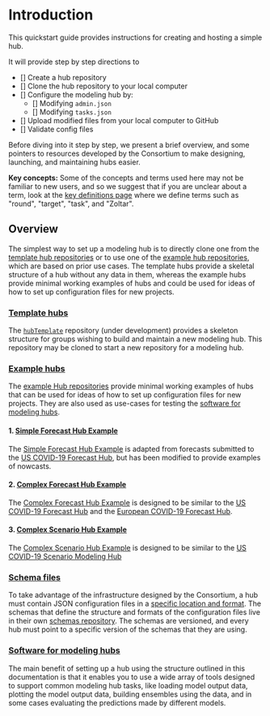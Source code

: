 # Introduction  

This quickstart guide provides instructions for creating and hosting a simple hub. 

It will provide step by step directions to  
- [] Create a hub repository
- [] Clone the hub repository to your local computer
- [] Configure the modeling hub by: 
  - [] Modifying `admin.json`
  - [] Modifying `tasks.json`
- [] Upload modified files from your local computer to GitHub
- [] Validate config files


Before diving into it step by step, we present a brief overview, and some pointers to resources developed by the Consortium to make designing, launching, and maintaining hubs easier.  

**Key concepts:** Some of the concepts and terms used here may not be familiar to new users, and so we suggest that if you are unclear about a term, look at the [key definitions page](../overview/definitions.md) where we define terms such as "round", "target", "task", and "Zoltar".  

## Overview  

The simplest way to set up a modeling hub is to directly clone one from the [template hub repositories](https://github.com/Infectious-Disease-Modeling-Hubs?q=&type=template&language=&sort=) or to use one of the [example hub repositories](https://github.com/Infectious-Disease-Modeling-Hubs?q=example&type=all&language=&sort=), which are based on prior use cases. The template hubs provide a skeletal structure of a hub without any data in them, whereas the example hubs provide minimal working examples of hubs and could be used for ideas of how to set up configuration files for new projects.  

### [Template hubs](https://github.com/Infectious-Disease-Modeling-Hubs?q=&type=template&language=&sort=)  

The [`hubTemplate`](https://github.com/Infectious-Disease-Modeling-Hubs/hubTemplate) repository (under development) provides a skeleton structure for groups wishing to build and maintain a new modeling hub. This repository may be cloned to start a new repository for a modeling hub.  

### [Example hubs](https://github.com/Infectious-Disease-Modeling-Hubs?q=example&type=all&language=&sort=)  

The [example Hub repositories](https://github.com/Infectious-Disease-Modeling-Hubs?q=example&type=all&language=&sort=) provide minimal working examples of hubs that can be used for ideas of how to set up configuration files for new projects. They are also used as use-cases for testing the [software for modeling hubs](../user-guide/software.md). 

#### 1. [Simple Forecast Hub Example](https://github.com/Infectious-Disease-Modeling-Hubs/example-simple-forecast-hub)  
The [Simple Forecast Hub Example](https://github.com/Infectious-Disease-Modeling-Hubs/example-simple-forecast-hub) is adapted from forecasts submitted to the [US COVID-19 Forecast Hub](https://github.com/reichlab/covid19-forecast-hub), but has been modified to provide examples of nowcasts.  

#### 2. [Complex Forecast Hub Example](https://github.com/Infectious-Disease-Modeling-Hubs/example-complex-forecast-hub)  
The [Complex Forecast Hub Example](https://github.com/Infectious-Disease-Modeling-Hubs/example-complex-forecast-hub) is designed to be similar to the [US COVID-19 Forecast Hub](https://github.com/reichlab/covid19-forecast-hub) and the [European COVID-19 Forecast Hub](https://github.com/covid19-forecast-hub-europe/covid19-forecast-hub-europe).  

#### 3. [Complex Scenario Hub Example](https://github.com/Infectious-Disease-Modeling-Hubs/example-complex-scenario-hub)  
The [Complex Scenario Hub Example](https://github.com/Infectious-Disease-Modeling-Hubs/example-complex-scenario-hub) is designed to be similar to the [US COVID-19 Scenario Modeling Hub](https://github.com/midas-network/covid19-scenario-modeling-hub)  


### [Schema files](https://github.com/Infectious-Disease-Modeling-Hubs/schemas)  

To take advantage of the infrastructure designed by the Consortium, a hub must contain JSON configuration files in a [specific location and format](../user-guide/hub-config). The schemas that define the structure and formats of the configuration files live in their own [schemas repository](https://github.com/Infectious-Disease-Modeling-Hubs/schemas). The schemas are versioned, and every hub must point to a specific version of the schemas that they are using.  

### [Software for modeling hubs](../user-guide/software.md)  

The main benefit of setting up a hub using the structure outlined in this documentation is that it enables you to use a wide array of tools designed to support common modeling hub tasks, like loading model output data, plotting the model output data, building ensembles using the data, and in some cases evaluating the predictions made by different models.  

